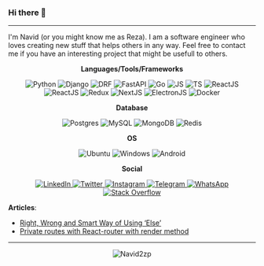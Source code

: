 ### Hi there 👋
---

I'm Navid (or you might know me as Reza). I am a software engineer who loves creating new stuff that helps others in any way. Feel free to contact me if you have an interesting project that might be usefull to others.


**<p align="center">Languages/Tools/Frameworks</p>**

<p align="center">
 <img alt="Python" src="https://img.shields.io/badge/python-3670A0?style=for-the-badge&logo=python&logoColor=ffdd54" />
 <img alt="Django" src="https://img.shields.io/badge/django-%23092E20.svg?style=for-the-badge&logo=django&logoColor=white" />
 <img alt="DRF" src="https://img.shields.io/badge/DJANGO-REST-ff1709?style=for-the-badge&logo=django&logoColor=white&color=ff1709&labelColor=gray" />
 <img alt="FastAPI" src="https://img.shields.io/badge/FastAPI-005571?style=for-the-badge&logo=fastapi" />
 <img alt="Go" src="https://img.shields.io/badge/go-%2300ADD8.svg?style=for-the-badge&logo=go&logoColor=white" />
 <img alt="JS" src="https://img.shields.io/badge/javascript-%23323330.svg?style=for-the-badge&logo=javascript&logoColor=%23F7DF1E" />
 <img alt="TS" src="https://img.shields.io/badge/typescript-%23007ACC.svg?style=for-the-badge&logo=typescript&logoColor=white" />
 <img alt="ReactJS" src="https://img.shields.io/badge/react-%2320232a.svg?style=for-the-badge&logo=react&logoColor=%2361DAFB" />
 <img alt="ReactJS" src="https://img.shields.io/badge/redux-%23593d88.svg?style=for-the-badge&logo=redux&logoColor=white" />
 <img alt="Redux" src="https://img.shields.io/badge/nginx-%23009639.svg?style=for-the-badge&logo=nginx&logoColor=white" />
 <img alt="NextJS" src="https://img.shields.io/badge/Next-black?style=for-the-badge&logo=next.js&logoColor=white" />
 <img alt="ElectronJS" src="https://img.shields.io/badge/Electron-191970?style=for-the-badge&logo=Electron&logoColor=white" />
 <img alt="Docker" src="https://img.shields.io/badge/docker-%230db7ed.svg?style=for-the-badge&logo=docker&logoColor=white" />
</p>

**<p align="center">Database</p>**

<p align="center">
 <img alt="Postgres" src="https://img.shields.io/badge/postgres-%23316192.svg?style=for-the-badge&logo=postgresql&logoColor=white" />
 <img alt="MySQL" src="https://img.shields.io/badge/mysql-%2300f.svg?style=for-the-badge&logo=mysql&logoColor=white" />
 <img alt="MongoDB" src="https://img.shields.io/badge/MongoDB-%234ea94b.svg?style=for-the-badge&logo=mongodb&logoColor=white" />
 <img alt="Redis" src="https://img.shields.io/badge/redis-%23DD0031.svg?style=for-the-badge&logo=redis&logoColor=white" />
</p>


**<p align="center">OS</p>**

<p align="center">
 <img alt="Ubuntu" src="https://img.shields.io/badge/Ubuntu-E95420?style=for-the-badge&logo=ubuntu&logoColor=white" />
 <img alt="Windows" src="https://img.shields.io/badge/Windows-0078D6?style=for-the-badge&logo=windows&logoColor=white" />
 <img alt="Android" src="https://img.shields.io/badge/Android-3DDC84?style=for-the-badge&logo=android&logoColor=white" />
</p>

**<p align="center">Social</p>**

<p align="center">
 <a href="https://www.linkedin.com/in/navid2zp/">
   <img alt="LinkedIn" src="https://img.shields.io/badge/linkedin-%230077B5.svg?style=for-the-badge&logo=linkedin&logoColor=white" />
 </a>
 <a href="https://twitter.com/Navid2zp">
   <img alt="Twitter" src="https://img.shields.io/badge/Navid2zp-%231DA1F2.svg?style=for-the-badge&logo=Twitter&logoColor=white" />
 </a>
 <a href="https://www.instagram.com/navid2zp/">
   <img alt="Instagram" src="https://img.shields.io/badge/navid2zp-%23E4405F.svg?style=for-the-badge&logo=Instagram&logoColor=white" />
 </a>
 <a href="https://t.me/Navid2zp">
   <img alt="Telegram" src="https://img.shields.io/badge/Telegram-2CA5E0?style=for-the-badge&logo=telegram&logoColor=white" />
 </a>
 <a href="https://api.whatsapp.com/send?phone=00989351120165/">
   <img alt="WhatsApp" src="https://img.shields.io/badge/WhatsApp-25D366?style=for-the-badge&logo=whatsapp&logoColor=white" />
 </a>
 <a href="https://stackoverflow.com/users/8069748/navid-zarepak/">
   <img alt="Stack Overflow	" src="https://img.shields.io/badge/-Stackoverflow-FE7A16?style=for-the-badge&logo=stack-overflow&logoColor=white" />
 </a>
</p>

  
**Articles**:

- [Right, Wrong and Smart Way of Using ‘Else’](https://medium.com/swlh/right-and-wrong-times-to-use-else-e61eb7b6b04c)
- [Private routes with React-router with render method](https://navid2zp.medium.com/private-routes-with-react-router-while-using-the-render-method-77534c11fa25)
 
---

<p align="center"> <img src="https://github-readme-stats-lilac-zeta.vercel.app/api/top-langs/?username=navid2zp&layout=compact&theme=dark&hide=html,css" alt="Navid2zp" /> </p>
